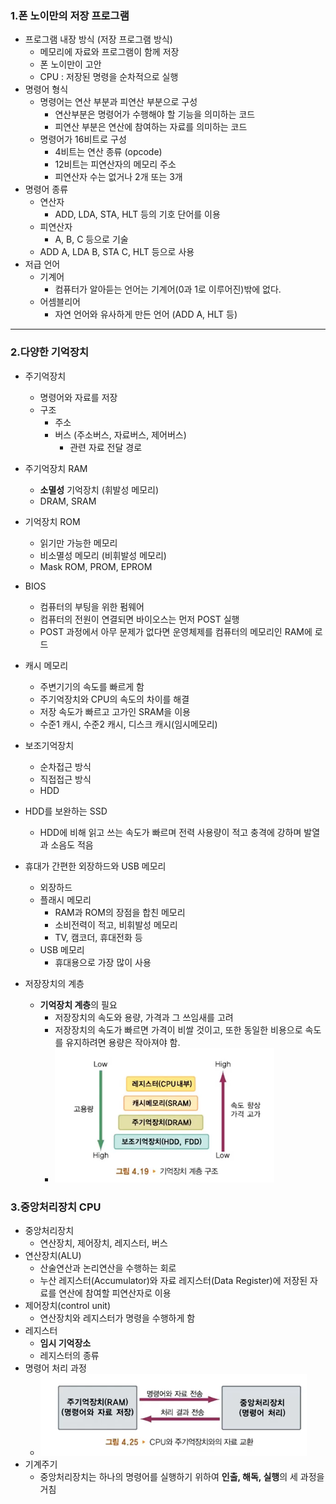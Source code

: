 ### 1.폰 노이만의 저장 프로그램

- 프로그램 내장 방식 (저장 프로그램 방식)
  - 메모리에 자료와 프로그램이 함께 저장
  - 폰 노이만이 고안
  - CPU : 저장된 명령을 순차적으로 실행
- 명령어 형식
  - 명령어는 연산 부분과 피연산 부분으로 구성
    - 연산부분은 명령어가 수행해야 할 기능을 의미하는 코드
    - 피연산 부분은 연산에 참여하는 자료를 의미하는 코드
  - 명령어가 16비트로 구성
    - 4비트는 연산 종류 (opcode)
    - 12비트는 피연산자의 메모리 주소
    - 피연산자 수는 없거나 2개 또는 3개
- 명령어 종류
  - 연산자
    - ADD, LDA, STA, HLT 등의 기호 단어를 이용
  - 피연산자
    - A, B, C 등으로 기술
  - ADD A, LDA B, STA C, HLT 등으로 사용
- 저급 언어
  - 기계어
    - 컴퓨터가 알아듣는 언어는 기계어(0과 1로 이루어진)밖에 없다.
  - 어셈블리어
    - 자연 언어와 유사하게 만든 언어 (ADD A, HLT 등)

<HR>

### 2.다양한 기억장치

- 주기억장치
  - 명령어와 자료를 저장
  - 구조
    - 주소
    - 버스 (주소버스, 자료버스, 제어버스)
      - 관련 자료 전달 경로
- 주기억장치 RAM
  - **소멸성** 기억장치 (휘발성 메모리)
  - DRAM, SRAM
- 기억장치 ROM
  - 읽기만 가능한 메모리
  - 비소멸성 메모리 (비휘발성 메모리)
  - Mask ROM, PROM, EPROM
- BIOS
  - 컴퓨터의 부팅을 위한 펌웨어
  - 컴퓨터의 전원이 연결되면 바이오스는 먼저 POST 실행
  - POST 과정에서 아무 문제가 없다면 운영체제를 컴퓨터의 메모리인 RAM에 로드
- 캐시 메모리
  - 주변기기의 속도를 빠르게 함
  - 주기억장치와 CPU의 속도의 차이를 해결
  - 저장 속도가 빠르고 고가인 SRAM을 이용
  - 수준1 캐시, 수준2 캐시, 디스크 캐시(임시메모리)
- 보조기억장치
  - 순차접근 방식
  - 직접접근 방식
  - HDD
- HDD를 보완하는 SSD
  - HDD에 비해 읽고 쓰는 속도가 빠르며 전력 사용량이 적고 충격에 강하며 발열과 소음도 적음
- 휴대가 간편한 외장하드와 USB 메모리

  - 외장하드
  - 플래시 메모리
    - RAM과 ROM의 장점을 합친 메모리
    - 소비전력이 적고, 비휘발성 메모리
    - TV, 캠코더, 휴대전화 등
  - USB 메모리
    - 휴대용으로 가장 많이 사용

- 저장장치의 계층
  - **기억장치 계층**의 필요
    - 저장장치의 속도와 용량, 가격과 그 쓰임새를 고려
    - 저장장치의 속도가 빠르면 가격이 비쌀 것이고, 또한 동일한 비용으로 속도를 유지하려면 용량은 작아져야 함.
    - ![기억장치계층구조](img/04_1.png)

### 3.중앙처리장치 CPU

- 중앙처리장치
  - 연산장치, 제어장치, 레지스터, 버스
- 연산장치(ALU)
  - 산술연산과 논리연산을 수행하는 회로
  - 누산 레지스터(Accumulator)와 자료 레지스터(Data Register)에 저장된 자료를 연산에 참여할 피연산자로 이용
- 제어장치(control unit)
  - 연산장치와 레지스터가 명령을 수행하게 함
- 레지스터
  - **임시 기억장소**
  - 레지스터의 종류
- 명령어 처리 과정
  - ![명령어처리과정](img/04_2.png)
- 기계주기
  - 중앙처리장치는 하나의 명령어를 실행하기 위하여 **인출, 해독, 실행**의 세 과정을 거침
